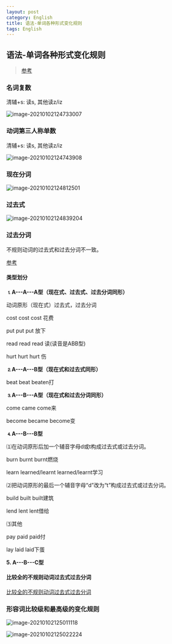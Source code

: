 ```yaml
---
layout: post
category: English
title: 语法-单词各种形式变化规则
tags: English
---
```


## 语法-单词各种形式变化规则

> [参考](https://wenku.baidu.com/view/c26f8d8783d049649b665885.html)



### 名词复数

清辅+s: 读s, 其他读z/iz

![image-20210102124733007](https://cdn.jsdelivr.net/gh/mafulong/mdPic/typora/image-20210102124733007.png)

### 动词第三人称单数

清辅+s: 读s, 其他读z/iz

![image-20210102124743908](https://cdn.jsdelivr.net/gh/mafulong/mdPic/typora/image-20210102124743908.png)

### 现在分词

![image-20210102124812501](https://cdn.jsdelivr.net/gh/mafulong/mdPic/typora/image-20210102124812501.png)

### 过去式

![image-20210102124839204](https://cdn.jsdelivr.net/gh/mafulong/mdPic/typora/image-20210102124839204.png)

### 过去分词

不规则动词的过去式和过去分词不一致。

[参考](https://wenku.baidu.com/view/799a4543ed630b1c59eeb5e5)

#### 类型划分

**⒈A---A---A型（现在式、过去式、过去分词同形）**

动词原形（现在式）过去式，过去分词

cost cost cost 花费

put put put 放下

read read read 读(读音是ABB型)

hurt hurt hurt 伤

**⒉A---A---B型（现在式和过去式同形）**

beat beat beaten打

**⒊A---B---A型（现在式和过去分词同形）**

come came come来

become became become变

**⒋A---B---B型**

⑴在动词原形后加一个辅音字母d或t构成过去式或过去分词。

burn burnt burnt燃烧

learn learned/learnt learned/learnt学习

⑵把动词原形的最后一个辅音字母“d”改为“t”构成过去式或过去分词。

build built built建筑

lend lent lent借给

⑶其他

pay paid paid付

lay laid laid下蛋

**5. A---B---C型**

#### 比较全的不规则动词过去式过去分词

[比较全的不规则动词过去式过去分词](https://wenku.baidu.com/view/06dc601c6bd97f192279e9d8.html)

### 形容词比较级和最高级的变化规则

![image-20210102125011118](https://cdn.jsdelivr.net/gh/mafulong/mdPic/typora/image-20210102125011118.png)

![image-20210102125022224](https://cdn.jsdelivr.net/gh/mafulong/mdPic/typora/image-20210102125022224.png)